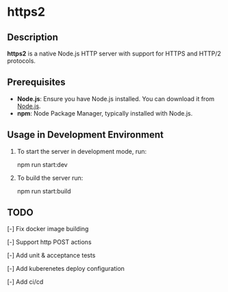 # https2

## Description
**https2** is a native Node.js HTTP server with support for HTTPS and HTTP/2 protocols.

## Prerequisites
- **Node.js**: Ensure you have Node.js installed. You can download it from [Node.js](https://nodejs.org/).
- **npm**: Node Package Manager, typically installed with Node.js.

## Usage in Development Environment
1. To start the server in development mode, run:

    npm run start:dev
    
2. To build the server run:

    npm run start:build


## TODO

[-] Fix docker image building

[-] Support http POST actions

[-] Add unit & acceptance tests

[-] Add kuberenetes deploy configuration

[-] Add ci/cd